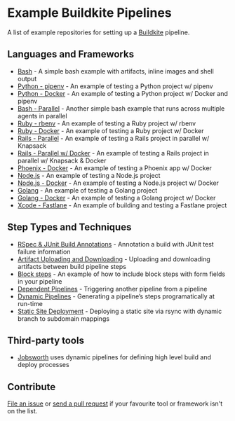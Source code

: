 # Example Buildkite Pipelines

A list of example repositories for setting up a [Buildkite](https://buildkite.com/) pipeline.

## Languages and Frameworks

* [Bash](https://github.com/buildkite/bash-example) - A simple bash example with artifacts, inline images and shell output
* [Python - pipenv](https://github.com/buildkite/python-pipenv-example) - An example of testing a Python project w/ pipenv
* [Python - Docker](https://github.com/buildkite/python-docker-example) - An example of testing a Python project w/ Docker and pipenv
* [Bash - Parallel](https://github.com/buildkite/bash-parallel-example) - Another simple bash example that runs across multiple agents in parallel
* [Ruby - rbenv](https://github.com/buildkite/ruby-rbenv-example) - An example of testing a Ruby project w/ rbenv
* [Ruby - Docker](https://github.com/buildkite/ruby-docker-example) - An example of testing a Ruby project w/ Docker
* [Rails - Parallel](https://github.com/buildkite/rails-parallel-example) - An example of testing a Rails project in parallel w/ Knapsack
* [Rails - Parallel w/ Docker](https://github.com/buildkite/rails-docker-parallel-example) - An example of testing a Rails project in parallel w/ Knapsack & Docker
* [Phoenix - Docker](https://github.com/lukerollans/phoenix-docker-example) - An example of testing a Phoenix app w/ Docker
* [Node.js](https://github.com/buildkite/nodejs-example) - An example of testing a Node.js project
* [Node.js - Docker](https://github.com/buildkite/nodejs-docker-example) - An example of testing a Node.js project w/ Docker
* [Golang](https://github.com/buildkite/golang-example) - An example of testing a Golang project
* [Golang - Docker](https://github.com/buildkite/golang-docker-example) - An example of testing a Golang project w/ Docker
* [Xcode - Fastlane](https://github.com/buildkite/buildkite-fastlane-demo) - An example of building and testing a Fastlane project

## Step Types and Techniques

* [RSpec & JUnit Build Annotations](https://github.com/buildkite/rspec-junit-example) - Annotation a build with JUnit test failure information
* [Artifact Uploading and Downloading](https://github.com/buildkite/artifacts-example) - Uploading and downloading artifacts between build pipeline steps
* [Block steps](https://github.com/buildkite/block-step-example) - An example of how to include block steps with form fields in your pipeline
* [Dependent Pipelines](https://github.com/buildkite/dependent-pipeline-example) - Triggering another pipeline from a pipeline
* [Dynamic Pipelines](https://github.com/buildkite/dynamic-pipeline-example) - Generating a pipeline’s steps programatically at run-time
* [Static Site Deployment](https://github.com/buildkite/static-site-deployment-example) - Deploying a static site via rsync with dynamic branch to subdomain mappings

## Third-party tools

* [Jobsworth](https://github.com/saymedia/jobsworth) uses dynamic pipelines for defining high level build and deploy processes

## Contribute

[File an issue](https://github.com/buildkite/sample-pipelines/issues) or [send a pull request](https://github.com/buildkite/sample-pipelines/pulls) if your favourite tool or framework isn't on the list.
